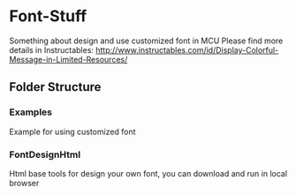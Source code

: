 # Font-Stuff
Something about design and use customized font in MCU
Please find more details in Instructables:
http://www.instructables.com/id/Display-Colorful-Message-in-Limited-Resources/
## Folder Structure
### Examples
Example for using customized font
### FontDesignHtml
Html base tools for design your own font, you can download and run in local browser
